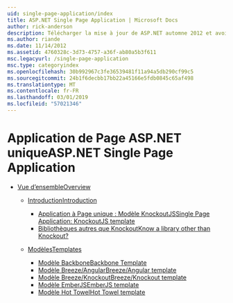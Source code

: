 ```yaml
---
uid: single-page-application/index
title: ASP.NET Single Page Application | Microsoft Docs
author: rick-anderson
description: Télécharger la mise à jour de ASP.NET automne 2012 et avoir une meilleure expérience de bout en bout pour créer des applications avec des interactions côté client significatives à l’aide de JavaScrip...
ms.author: riande
ms.date: 11/14/2012
ms.assetid: 4760328c-3d73-4757-a36f-ab80a5b3f611
msc.legacyurl: /single-page-application
msc.type: categoryindex
ms.openlocfilehash: 30b992967c3fe36539481f11a94a5db290cf99c5
ms.sourcegitcommit: 24b1f6decbb17bb22a45166e5fdb0845c65af498
ms.translationtype: MT
ms.contentlocale: fr-FR
ms.lasthandoff: 03/01/2019
ms.locfileid: "57021346"
---
```

<a name="aspnet-single-page-application"></a><span data-ttu-id="3361a-103">Application de Page ASP.NET unique</span><span class="sxs-lookup"><span data-stu-id="3361a-103">ASP.NET Single Page Application</span></span>
====================
- [<span data-ttu-id="3361a-104">Vue d’ensemble</span><span class="sxs-lookup"><span data-stu-id="3361a-104">Overview</span></span>](overview/index.md)

    - [<span data-ttu-id="3361a-105">Introduction</span><span class="sxs-lookup"><span data-stu-id="3361a-105">Introduction</span></span>](overview/introduction/index.md)

        - [<span data-ttu-id="3361a-106">Application à Page unique : Modèle KnockoutJS</span><span class="sxs-lookup"><span data-stu-id="3361a-106">Single Page Application: KnockoutJS template</span></span>](overview/introduction/knockoutjs-template.md)
        - [<span data-ttu-id="3361a-107">Bibliothèques autres que Knockout</span><span class="sxs-lookup"><span data-stu-id="3361a-107">Know a library other than Knockout?</span></span>](overview/introduction/other-libraries.md)
    - [<span data-ttu-id="3361a-108">Modèles</span><span class="sxs-lookup"><span data-stu-id="3361a-108">Templates</span></span>](overview/templates/index.md)

        - [<span data-ttu-id="3361a-109">Modèle Backbone</span><span class="sxs-lookup"><span data-stu-id="3361a-109">Backbone Template</span></span>](overview/templates/backbonejs-template.md)
        - [<span data-ttu-id="3361a-110">Modèle Breeze/Angular</span><span class="sxs-lookup"><span data-stu-id="3361a-110">Breeze/Angular template</span></span>](overview/templates/breezeangular-template.md)
        - [<span data-ttu-id="3361a-111">Modèle Breeze/Knockout</span><span class="sxs-lookup"><span data-stu-id="3361a-111">Breeze/Knockout template</span></span>](overview/templates/breezeknockout-template.md)
        - [<span data-ttu-id="3361a-112">Modèle EmberJS</span><span class="sxs-lookup"><span data-stu-id="3361a-112">EmberJS template</span></span>](overview/templates/emberjs-template.md)
        - [<span data-ttu-id="3361a-113">Modèle Hot Towel</span><span class="sxs-lookup"><span data-stu-id="3361a-113">Hot Towel template</span></span>](overview/templates/hottowel-template.md)
